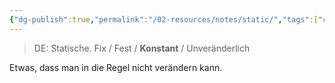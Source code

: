 ```yaml
---
{"dg-publish":true,"permalink":"/02-resources/notes/static/","tags":["code"]}
---
```


>DE: Statische.
>Fix / Fest / **Konstant** / Unveränderlich

Etwas, dass man in die Regel nicht verändern kann.

